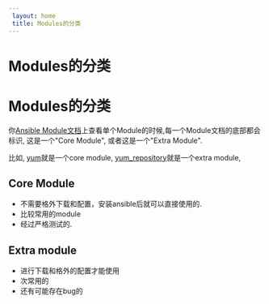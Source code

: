 ```yaml
---
 layout: home
 title: Modules的分类
---
```


# Modules的分类
# Modules的分类

你[Ansible Module文档](http://docs.ansible.com/ansible/modules_by_category.html)上查看单个Module的时候,每一个Module文档的底部都会标识, 这是一个"Core Module", 或者这是一个"Extra Module".

比如, [yum](http://docs.ansible.com/ansible/yum_module.html)就是一个core module, [yum_repository](http://docs.ansible.com/ansible/yum_repository_module.html)就是一个extra module,

## Core Module

* 不需要格外下载和配置，安装ansible后就可以直接使用的.
* 比较常用的module
* 经过严格测试的.

## Extra module

* 进行下载和格外的配置才能使用
* 次常用的
* 还有可能存在bug的



